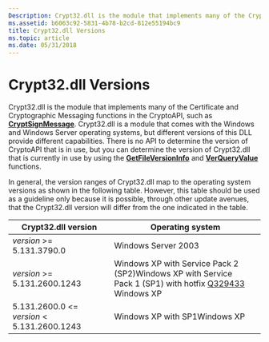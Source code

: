 ```yaml
---
Description: Crypt32.dll is the module that implements many of the CryptoAPI functions.
ms.assetid: b6063c92-5831-4b78-b2cd-812e55194bc9
title: Crypt32.dll Versions
ms.topic: article
ms.date: 05/31/2018
---
```


# Crypt32.dll Versions

Crypt32.dll is the module that implements many of the Certificate and Cryptographic Messaging functions in the CryptoAPI, such as [**CryptSignMessage**](/windows/desktop/api/Wincrypt/nf-wincrypt-cryptsignmessage). Crypt32.dll is a module that comes with the Windows and Windows Server operating systems, but different versions of this DLL provide different capabilities. There is no API to determine the version of CryptoAPI that is in use, but you can determine the version of Crypt32.dll that is currently in use by using the [**GetFileVersionInfo**](https://msdn.microsoft.com/library/ms647003(v=VS.85).aspx) and [**VerQueryValue**](https://msdn.microsoft.com/library/ms647464(v=VS.85).aspx) functions.

In general, the version ranges of Crypt32.dll map to the operating system versions as shown in the following table. However, this table should be used as a guideline only because it is possible, through other update avenues, that the Crypt32.dll version will differ from the one indicated in the table.

| Crypt32.dll version                               | Operating system                                                                                                                                                                |
|---------------------------------------------------|---------------------------------------------------------------------------------------------------------------------------------------------------------------------------------|
| *version* >= 5.131.3790.0                      | Windows Server 2003                                                                                                                                                             |
| *version* >= 5.131.2600.1243                   | Windows XP with Service Pack 2 (SP2)Windows XP with Service Pack 1 (SP1) with hotfix [Q329433](https://support.microsoft.com/kb/329433)<br/> Windows XP<br/> |
| 5.131.2600.0 <= *version* < 5.131.2600.1243 | Windows XP with SP1Windows XP<br/>                                                                                                                                        |



 

 

 




